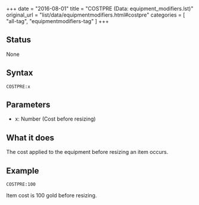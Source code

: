 +++
date = "2016-08-01"
title = "COSTPRE (Data: equipment_modifiers.lst)"
original_url = "list/data/equipmentmodifiers.html#costpre"
categories = [ "all-tag", "equipmentmodifiers-tag" ]
+++

## Status

None

## Syntax

`COSTPRE:x`

## Parameters

-   x: Number (Cost before resizing)



What it does
------------

The cost applied to the equipment before resizing an item occurs.

Example
-------

`COSTPRE:100`

Item cost is 100 gold before resizing.

